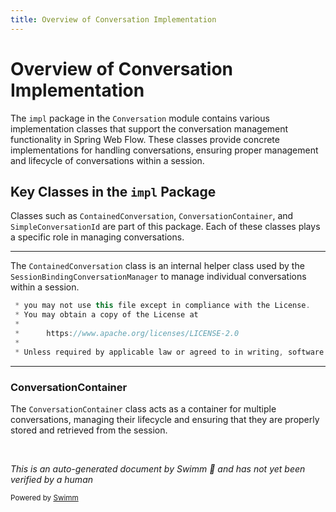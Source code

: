 ```yaml
---
title: Overview of Conversation Implementation
---
```

# Overview of Conversation Implementation

The `impl` package in the `Conversation` module contains various implementation classes that support the conversation management functionality in Spring Web Flow. These classes provide concrete implementations for handling conversations, ensuring proper management and lifecycle of conversations within a session.

## Key Classes in the `impl` Package

Classes such as `ContainedConversation`, `ConversationContainer`, and `SimpleConversationId` are part of this package. Each of these classes plays a specific role in managing conversations.

<SwmSnippet path="/spring-webflow/src/main/java/org/springframework/webflow/conversation/impl/ContainedConversation.java" line="5">

---

The `ContainedConversation` class is an internal helper class used by the `SessionBindingConversationManager` to manage individual conversations within a session.

```java
 * you may not use this file except in compliance with the License.
 * You may obtain a copy of the License at
 *
 *      https://www.apache.org/licenses/LICENSE-2.0
 *
 * Unless required by applicable law or agreed to in writing, software
```

---

</SwmSnippet>

### ConversationContainer

The `ConversationContainer` class acts as a container for multiple conversations, managing their lifecycle and ensuring that they are properly stored and retrieved from the session.

&nbsp;

*This is an auto-generated document by Swimm 🌊 and has not yet been verified by a human*

<SwmMeta version="3.0.0" repo-id="Z2l0aHViJTNBJTNBc3ByaW5nLXdlYmZsb3ctZGVtbyUzQSUzQWdpbGFkbmF2b3Q=" repo-name="spring-webflow-demo"><sup>Powered by [Swimm](https://app.swimm.io/)</sup></SwmMeta>
